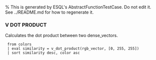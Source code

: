 % This is generated by ESQL's AbstractFunctionTestCase. Do not edit it. See ../README.md for how to regenerate it.

### V DOT PRODUCT
Calculates the dot product between two dense_vectors.

```esql
 from colors
 | eval similarity = v_dot_product(rgb_vector, [0, 255, 255])
 | sort similarity desc, color asc
```
